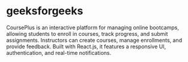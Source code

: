 # geeksforgeeks
CoursePlus is an interactive platform for managing online bootcamps, allowing students to enroll in courses, track progress, and submit assignments. Instructors can create courses, manage enrollments, and provide feedback. Built with React.js, it features a responsive UI, authentication, and real-time notifications. 
